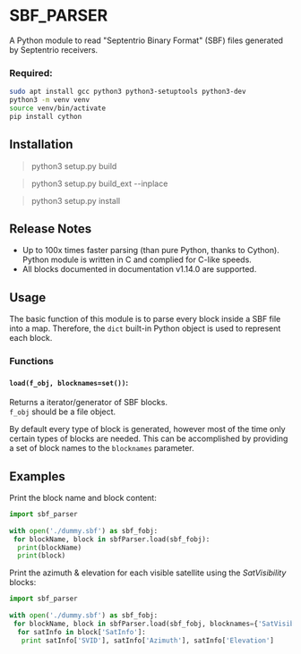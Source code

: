 # SBF_PARSER

A Python module to read "Septentrio Binary Format" (SBF) files generated by Septentrio receivers.

### Required:

```bash
sudo apt install gcc python3 python3-setuptools python3-dev
python3 -m venv venv
source venv/bin/activate
pip install cython
```

## Installation

>python3 setup.py build

>python3 setup.py build_ext --inplace

>python3 setup.py install

## Release Notes

* Up to 100x times faster parsing (than pure Python, thanks to Cython). Python module is written in C and complied for C-like speeds.
* All blocks documented in documentation v1.14.0 are supported.

## Usage

The basic function of this module is to parse every block inside a SBF file into a map.
Therefore, the `dict` built-in Python object is used to represent each block. 

### Functions

#### `load(f_obj, blocknames=set())`:
Returns a iterator/generator of SBF blocks.  
`f_obj` should be a file object.  

By default every type of block is generated, however most of the time only certain types
of blocks are needed. This can be accomplished by providing a set of block names to 
the `blocknames` parameter.  

## Examples

Print the block name and block content:

```python
import sbf_parser
    
with open('./dummy.sbf') as sbf_fobj:
 for blockName, block in sbfParser.load(sbf_fobj):
  print(blockName)
  print(block)
```
      
Print the azimuth & elevation for each visible satellite using the *SatVisibility* blocks:

```python
import sbf_parser
    
with open('./dummy.sbf') as sbf_fobj:
 for blockName, block in sbfParser.load(sbf_fobj, blocknames={'SatVisibility'}):
  for satInfo in block['SatInfo']:
   print satInfo['SVID'], satInfo['Azimuth'], satInfo['Elevation']
```

